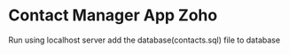 # Contact Manager App Zoho
Run using localhost server
add the database(contacts.sql) file to database
